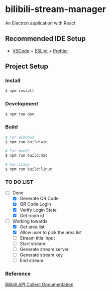 # bilibili-stream-manager

An Electron application with React

## Recommended IDE Setup

- [VSCode](https://code.visualstudio.com/) + [ESLint](https://marketplace.visualstudio.com/items?itemName=dbaeumer.vscode-eslint) + [Prettier](https://marketplace.visualstudio.com/items?itemName=esbenp.prettier-vscode)

## Project Setup

### Install

```bash
$ npm install
```

### Development

```bash
$ npm run dev
```

### Build

```bash
# For windows
$ npm run build:win

# For macOS
$ npm run build:mac

# For Linux
$ npm run build:linux
```

### TO DO LIST
- [ ] Done
  - [x] Generate QR Code
  - [x] QR Code Login
  - [x] Verify Login State
  - [x] Get room id
- [ ] Working towards
  - [x] Get area list
  - [x] Allow user to pick the area list
  - [ ] Stream title input
  - [ ] Start stream
  - [ ] Generate stream server
  - [ ] Generate stream key
  - [ ] End stream

### Reference
[Bilibili API Collect Documentation](https://socialsisteryi.github.io/bilibili-API-collect/)
